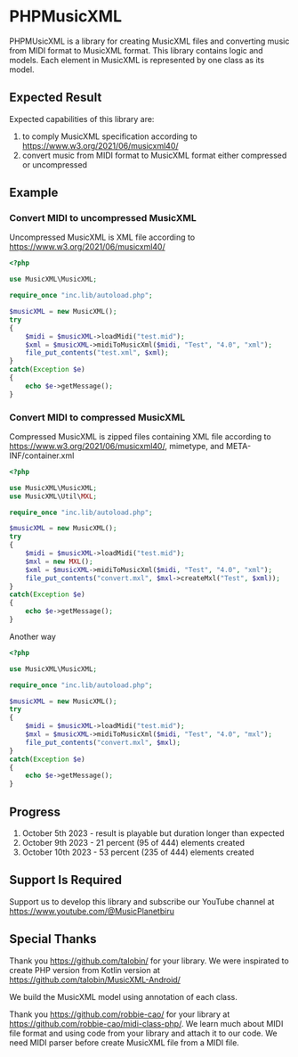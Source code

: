 # PHPMusicXML

PHPMUsicXML is a library for creating MusicXML files and converting music from MIDI format to MusicXML format. This library contains logic and models. Each element in MusicXML is represented by one class as its model.

## Expected Result

Expected capabilities of this library are:

1. to comply MusicXML specification according to https://www.w3.org/2021/06/musicxml40/
2. convert music from MIDI format to MusicXML format either compressed or uncompressed

## Example

### Convert MIDI to uncompressed MusicXML

Uncompressed MusicXML is XML file according to https://www.w3.org/2021/06/musicxml40/

```php
<?php

use MusicXML\MusicXML;

require_once "inc.lib/autoload.php";

$musicXML = new MusicXML();
try
{
    $midi = $musicXML->loadMidi("test.mid");
    $xml = $musicXML->midiToMusicXml($midi, "Test", "4.0", "xml");
    file_put_contents("test.xml", $xml);
}
catch(Exception $e)
{
    echo $e->getMessage();  
}
```

### Convert MIDI to compressed MusicXML

Compressed MusicXML is zipped files containing XML file according to https://www.w3.org/2021/06/musicxml40/, mimetype, and META-INF/container.xml

```php
<?php

use MusicXML\MusicXML;
use MusicXML\Util\MXL;

require_once "inc.lib/autoload.php";

$musicXML = new MusicXML();
try
{
    $midi = $musicXML->loadMidi("test.mid");
    $mxl = new MXL();
    $xml = $musicXML->midiToMusicXml($midi, "Test", "4.0", "xml");
    file_put_contents("convert.mxl", $mxl->createMxl("Test", $xml));
}
catch(Exception $e)
{
    echo $e->getMessage();  
}
```

Another way

```php
<?php

use MusicXML\MusicXML;

require_once "inc.lib/autoload.php";

$musicXML = new MusicXML();
try
{
    $midi = $musicXML->loadMidi("test.mid");
    $mxl = $musicXML->midiToMusicXml($midi, "Test", "4.0", "mxl");
    file_put_contents("convert.mxl", $mxl);
}
catch(Exception $e)
{
    echo $e->getMessage();  
}
```

## Progress

1. October 5th 2023 - result is playable but duration longer than expected
2. October 9th 2023 - 21 percent (95 of 444) elements created
3. October 10th 2023 - 53 percent (235 of 444) elements created

## Support Is Required

Support us to develop this library and subscribe our YouTube channel at https://www.youtube.com/@MusicPlanetbiru

## Special Thanks

Thank you https://github.com/talobin/ for your library. We were inspirated to create PHP version from Kotlin version at https://github.com/talobin/MusicXML-Android/

We build the MusicXML model using annotation of each class.

Thank you https://github.com/robbie-cao/ for your library at https://github.com/robbie-cao/midi-class-php/. We learn much about MIDI file format and using code from your library and attach it to our code. We need MIDI parser before create MusicXML file from a MIDI file.
